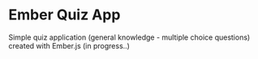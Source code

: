 # Ember Quiz App

Simple quiz application (general knowledge - multiple choice questions) created with Ember.js (in progress..)
